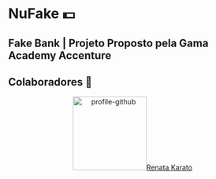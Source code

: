 # NuFake 💵
## Fake Bank | Projeto Proposto pela Gama Academy Accenture

## Colaboradores 🎇

<div align="center">
  
<a href="https://github.com/rmkarato"><img src="https://avatars.githubusercontent.com/u/63520542?s=400&u=d365844d2ffe2c1b3ea763d3967e1d33bd751ee1&v=4" alt="profile-github" height=150 width=150 border="0">Renata Karato</a>

</div>

